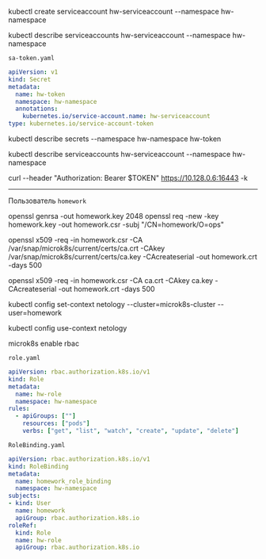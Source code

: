 kubectl create serviceaccount hw-serviceaccount --namespace hw-namespace

kubectl describe serviceaccounts hw-serviceaccount --namespace hw-namespace

`sa-token.yaml`
``` yaml
apiVersion: v1
kind: Secret
metadata:
  name: hw-token
  namespace: hw-namespace
  annotations:
    kubernetes.io/service-account.name: hw-serviceaccount
type: kubernetes.io/service-account-token
```

kubectl describe secrets --namespace hw-namespace hw-token

kubectl describe serviceaccounts hw-serviceaccount --namespace hw-namespace

curl --header "Authorization: Bearer $TOKEN" https://10.128.0.6:16443 -k

----

Пользователь `homework`

openssl genrsa -out homework.key 2048
openssl req -new -key homework.key -out homework.csr -subj "/CN=homework/O=ops"

openssl x509 -req -in homework.csr -CA /var/snap/microk8s/current/certs/ca.crt -CAkey /var/snap/microk8s/current/certs/ca.key -CAcreateserial -out homework.crt -days 500

openssl x509 -req -in homework.csr -CA ca.crt -CAkey ca.key -CAcreateserial -out homework.crt -days 500

kubectl config set-context netology --cluster=microk8s-cluster --user=homework

kubectl config use-context netology


microk8s enable rbac

`role.yaml`
``` yaml
apiVersion: rbac.authorization.k8s.io/v1
kind: Role
metadata:
  name: hw-role
  namespace: hw-namespace
rules:
  - apiGroups: [""]
    resources: ["pods"]
    verbs: ["get", "list", "watch", "create", "update", "delete"]
```

`RoleBinding.yaml`
``` yaml
apiVersion: rbac.authorization.k8s.io/v1
kind: RoleBinding
metadata:
  name: homework_role_binding
  namespace: hw-namespace
subjects:
- kind: User
  name: homework
  apiGroup: rbac.authorization.k8s.io
roleRef:
  kind: Role
  name: hw-role
  apiGroup: rbac.authorization.k8s.io
```
